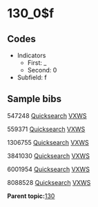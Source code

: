 # 130\_0$f

## Codes

-   Indicators
    -   First: \_
    -   Second: 0
-   Subfield: f

## Sample bibs

547248 [Quicksearch](https://search.library.yale.edu/catalog/547248) [VXWS](http://prodorbis.library.yale.edu:7014/vxws/GetHoldingsService?bibId=547248)

559371 [Quicksearch](https://search.library.yale.edu/catalog/559371) [VXWS](http://prodorbis.library.yale.edu:7014/vxws/GetHoldingsService?bibId=559371)

1306755 [Quicksearch](https://search.library.yale.edu/catalog/1306755) [VXWS](http://prodorbis.library.yale.edu:7014/vxws/GetHoldingsService?bibId=1306755)

3841030 [Quicksearch](https://search.library.yale.edu/catalog/3841030) [VXWS](http://prodorbis.library.yale.edu:7014/vxws/GetHoldingsService?bibId=3841030)

6001954 [Quicksearch](https://search.library.yale.edu/catalog/6001954) [VXWS](http://prodorbis.library.yale.edu:7014/vxws/GetHoldingsService?bibId=6001954)

8088528 [Quicksearch](https://search.library.yale.edu/catalog/8088528) [VXWS](http://prodorbis.library.yale.edu:7014/vxws/GetHoldingsService?bibId=8088528)

**Parent topic:**[130](../../tags/130/130.md)

